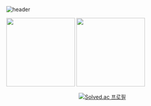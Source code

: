 ![header](https://capsule-render.vercel.app/api?type=rect&color=000000&height=150&section=header&text=PlayGround&fontColor=b18fcf&fontSize=70&animation=fadeIn&fontAlignY=55)

<!--
**kal501/kal501** is a ✨ _special_ ✨ repository because its `README.md` (this file) appears on your GitHub profile.

Here are some ideas to get you started:

- 🔭 I’m currently working on ...
- 🌱 I’m currently learning ...
- 👯 I’m looking to collaborate on ...
- 🤔 I’m looking for help with ...
- 💬 Ask me about ...
- 📫 How to reach me: ...
- 😄 Pronouns: ...
- ⚡ Fun fact: ...
-->

 <p>
  <img height="180em" src="https://github-readme-stats.vercel.app/api?username=kal501&show_icons=true&include_all_commits=true&bg_color=30,e96443,904e95&title_color=fff&text_color=fff">
  <img height="180em" src="https://github-readme-stats.vercel.app/api/top-langs/?username=kal501&layout=compact&bg_color=30,e96443,904e95&title_color=fff&text_color=fff">
</p>

<div align="center">
  
  [![Solved.ac 프로필](http://mazassumnida.wtf/api/v2/generate_badge?boj=sumin9827)](https://solved.ac/sumin9827)
</div>
  
